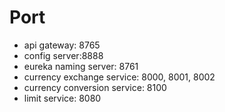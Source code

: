 # Port
- api gateway: 8765
- config server:8888
- eureka naming server: 8761
- currency exchange service: 8000, 8001, 8002
- currency conversion service: 8100
- limit service: 8080
